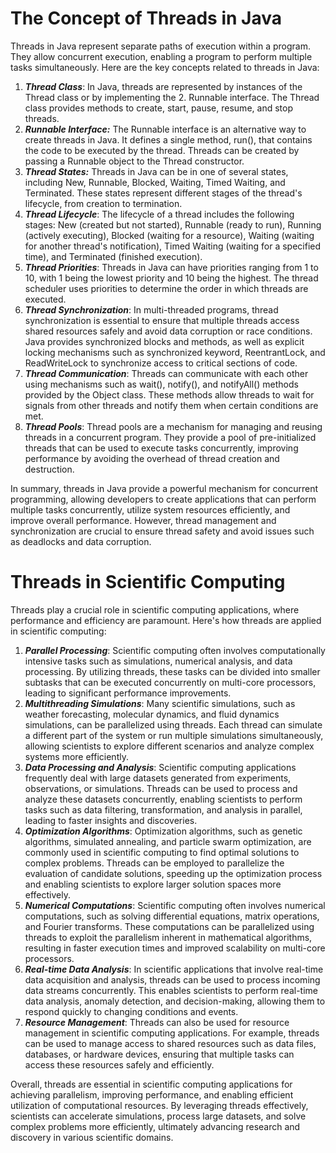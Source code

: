 # The Concept of Threads in Java

Threads in Java represent separate paths of execution within a program. They allow concurrent execution, enabling a program to perform multiple tasks simultaneously. Here are the key concepts related to threads in Java:

1.  ***Thread Class***: In Java, threads are represented by instances of the Thread class or by implementing the 2. Runnable interface. The Thread class provides methods to create, start, pause, resume, and stop threads.
2.  ***Runnable Interface:*** The Runnable interface is an alternative way to create threads in Java. It defines a single method, run(), that contains the code to be executed by the thread. Threads can be created by passing a Runnable object to the Thread constructor.
3.  ***Thread States:*** Threads in Java can be in one of several states, including New, Runnable, Blocked, Waiting, Timed Waiting, and Terminated. These states represent different stages of the thread's lifecycle, from creation to termination.
4.  ***Thread Lifecycle***: The lifecycle of a thread includes the following stages: New (created but not started), Runnable (ready to run), Running (actively executing), Blocked (waiting for a resource), Waiting (waiting for another thread's notification), Timed Waiting (waiting for a specified time), and Terminated (finished execution).
5.  ***Thread Priorities***: Threads in Java can have priorities ranging from 1 to 10, with 1 being the lowest priority and 10 being the highest. The thread scheduler uses priorities to determine the order in which threads are executed.
6.  ***Thread Synchronization***: In multi-threaded programs, thread synchronization is essential to ensure that multiple threads access shared resources safely and avoid data corruption or race conditions. Java provides synchronized blocks and methods, as well as explicit locking mechanisms such as synchronized keyword, ReentrantLock, and ReadWriteLock to synchronize access to critical sections of code.
7.  ***Thread Communication***: Threads can communicate with each other using mechanisms such as wait(), notify(), and notifyAll() methods provided by the Object class. These methods allow threads to wait for signals from other threads and notify them when certain conditions are met.
8.  ***Thread Pools***: Thread pools are a mechanism for managing and reusing threads in a concurrent program. They provide a pool of pre-initialized threads that can be used to execute tasks concurrently, improving performance by avoiding the overhead of thread creation and destruction.

In summary, threads in Java provide a powerful mechanism for concurrent programming, allowing developers to create applications that can perform multiple tasks concurrently, utilize system resources efficiently, and improve overall performance. However, thread management and synchronization are crucial to ensure thread safety and avoid issues such as deadlocks and data corruption.

# Threads in Scientific Computing

Threads play a crucial role in scientific computing applications, where performance and efficiency are paramount. Here's how threads are applied in scientific computing:

1.  ***Parallel Processing***: Scientific computing often involves computationally intensive tasks such as simulations, numerical analysis, and data processing. By utilizing threads, these tasks can be divided into smaller subtasks that can be executed concurrently on multi-core processors, leading to significant performance improvements.
2.  ***Multithreading Simulations***: Many scientific simulations, such as weather forecasting, molecular dynamics, and fluid dynamics simulations, can be parallelized using threads. Each thread can simulate a different part of the system or run multiple simulations simultaneously, allowing scientists to explore different scenarios and analyze complex systems more efficiently.
3.  ***Data Processing and Analysis***: Scientific computing applications frequently deal with large datasets generated from experiments, observations, or simulations. Threads can be used to process and analyze these datasets concurrently, enabling scientists to perform tasks such as data filtering, transformation, and analysis in parallel, leading to faster insights and discoveries.
4.  ***Optimization Algorithms***: Optimization algorithms, such as genetic algorithms, simulated annealing, and particle swarm optimization, are commonly used in scientific computing to find optimal solutions to complex problems. Threads can be employed to parallelize the evaluation of candidate solutions, speeding up the optimization process and enabling scientists to explore larger solution spaces more effectively.
5.  ***Numerical Computations***: Scientific computing often involves numerical computations, such as solving differential equations, matrix operations, and Fourier transforms. These computations can be parallelized using threads to exploit the parallelism inherent in mathematical algorithms, resulting in faster execution times and improved scalability on multi-core processors.
6.  ***Real-time Data Analysis***: In scientific applications that involve real-time data acquisition and analysis, threads can be used to process incoming data streams concurrently. This enables scientists to perform real-time data analysis, anomaly detection, and decision-making, allowing them to respond quickly to changing conditions and events.
7.  ***Resource Management***: Threads can also be used for resource management in scientific computing applications. For example, threads can be used to manage access to shared resources such as data files, databases, or hardware devices, ensuring that multiple tasks can access these resources safely and efficiently.

Overall, threads are essential in scientific computing applications for achieving parallelism, improving performance, and enabling efficient utilization of computational resources. By leveraging threads effectively, scientists can accelerate simulations, process large datasets, and solve complex problems more efficiently, ultimately advancing research and discovery in various scientific domains.